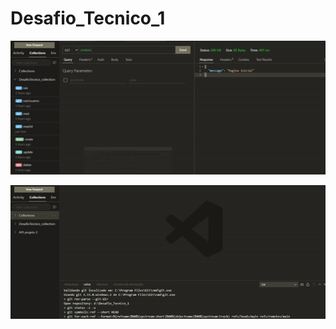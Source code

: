 # Desafio_Tecnico_1
<p align="center">
  <img src="demo.gif">
</p>
<p align="center">
  <img src="demo1.gif">
</p>

